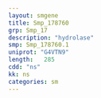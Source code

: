 ```yaml
---
layout: smgene
title: Smp_178760
grp: Smp_17
description: "hydrolase"
smp: Smp_178760.1
uniprot: "G4VTN9"
length:   285
cdd: "ns"
kk: ns
categories: sm
---
```

